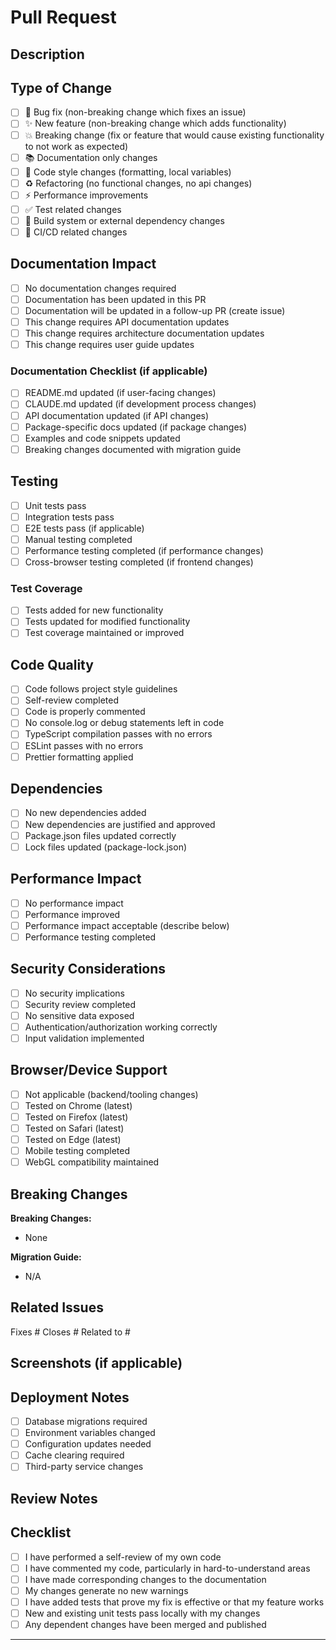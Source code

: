 # Pull Request

## Description
<!-- Provide a brief description of the changes in this PR -->

## Type of Change
<!-- Mark with an `x` all that apply -->

- [ ] 🐛 Bug fix (non-breaking change which fixes an issue)
- [ ] ✨ New feature (non-breaking change which adds functionality)
- [ ] 💥 Breaking change (fix or feature that would cause existing functionality to not work as expected)
- [ ] 📚 Documentation only changes
- [ ] 🎨 Code style changes (formatting, local variables)
- [ ] ♻️ Refactoring (no functional changes, no api changes)
- [ ] ⚡ Performance improvements
- [ ] ✅ Test related changes
- [ ] 🔧 Build system or external dependency changes
- [ ] 🚀 CI/CD related changes

## Documentation Impact
<!-- Check all that apply -->

- [ ] No documentation changes required
- [ ] Documentation has been updated in this PR
- [ ] Documentation will be updated in a follow-up PR (create issue)
- [ ] This change requires API documentation updates
- [ ] This change requires architecture documentation updates
- [ ] This change requires user guide updates

### Documentation Checklist (if applicable)
- [ ] README.md updated (if user-facing changes)
- [ ] CLAUDE.md updated (if development process changes)
- [ ] API documentation updated (if API changes)
- [ ] Package-specific docs updated (if package changes)
- [ ] Examples and code snippets updated
- [ ] Breaking changes documented with migration guide

## Testing
<!-- Mark with an `x` all that apply -->

- [ ] Unit tests pass
- [ ] Integration tests pass
- [ ] E2E tests pass (if applicable)
- [ ] Manual testing completed
- [ ] Performance testing completed (if performance changes)
- [ ] Cross-browser testing completed (if frontend changes)

### Test Coverage
- [ ] Tests added for new functionality
- [ ] Tests updated for modified functionality
- [ ] Test coverage maintained or improved

## Code Quality
<!-- Mark with an `x` all that apply -->

- [ ] Code follows project style guidelines
- [ ] Self-review completed
- [ ] Code is properly commented
- [ ] No console.log or debug statements left in code
- [ ] TypeScript compilation passes with no errors
- [ ] ESLint passes with no errors
- [ ] Prettier formatting applied

## Dependencies
<!-- Mark with an `x` if applicable -->

- [ ] No new dependencies added
- [ ] New dependencies are justified and approved
- [ ] Package.json files updated correctly
- [ ] Lock files updated (package-lock.json)

## Performance Impact
<!-- Mark with an `x` all that apply -->

- [ ] No performance impact
- [ ] Performance improved
- [ ] Performance impact acceptable (describe below)
- [ ] Performance testing completed

<!-- If there's performance impact, describe it -->

## Security Considerations
<!-- Mark with an `x` all that apply -->

- [ ] No security implications
- [ ] Security review completed
- [ ] No sensitive data exposed
- [ ] Authentication/authorization working correctly
- [ ] Input validation implemented

## Browser/Device Support
<!-- Mark with an `x` if applicable -->

- [ ] Not applicable (backend/tooling changes)
- [ ] Tested on Chrome (latest)
- [ ] Tested on Firefox (latest)
- [ ] Tested on Safari (latest)
- [ ] Tested on Edge (latest)
- [ ] Mobile testing completed
- [ ] WebGL compatibility maintained

## Breaking Changes
<!-- If this introduces breaking changes, describe them and provide migration guide -->

**Breaking Changes:**
- None

**Migration Guide:**
- N/A

## Related Issues
<!-- Link any related issues -->

Fixes #
Closes #
Related to #

## Screenshots (if applicable)
<!-- Add screenshots for UI changes -->

## Deployment Notes
<!-- Any special deployment considerations -->

- [ ] Database migrations required
- [ ] Environment variables changed
- [ ] Configuration updates needed
- [ ] Cache clearing required
- [ ] Third-party service changes

## Review Notes
<!-- Any specific areas you want reviewers to focus on -->

## Checklist
<!-- Final checklist before requesting review -->

- [ ] I have performed a self-review of my own code
- [ ] I have commented my code, particularly in hard-to-understand areas
- [ ] I have made corresponding changes to the documentation
- [ ] My changes generate no new warnings
- [ ] I have added tests that prove my fix is effective or that my feature works
- [ ] New and existing unit tests pass locally with my changes
- [ ] Any dependent changes have been merged and published

---

<!-- 
Thank you for contributing to the Rubik's Cube project! 
Please ensure all items above are addressed before requesting review.
-->